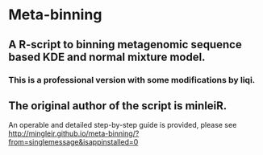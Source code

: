 # Meta-binning
## A R-script to binning metagenomic sequence based KDE and normal mixture model.<br>
### This is a professional version with some modifications by liqi.<br>

## The original author of the script is minleiR.
An operable and detailed step-by-step guide is provided, please see http://mingleir.github.io/meta-binning/?from=singlemessage&isappinstalled=0




